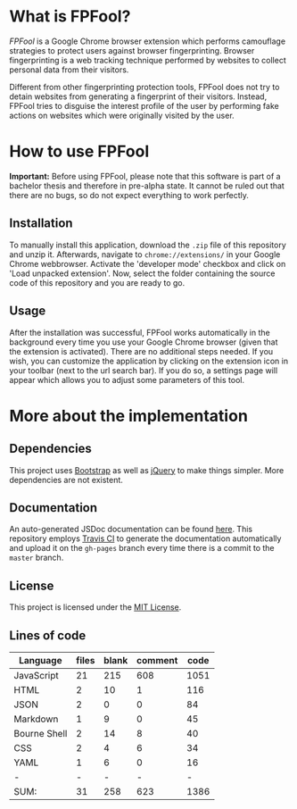 # What is FPFool?
_FPFool_ is a Google Chrome browser extension which performs camouflage strategies to protect
users against browser fingerprinting. Browser fingerprinting is a web tracking technique
performed by websites to collect personal data from their visitors.

Different from other fingerprinting protection tools, FPFool does not try to detain websites
from generating a fingerprint of their visitors. Instead, FPFool tries to disguise the
interest profile of the user by performing fake actions on websites which were originally
visited by the user.

# How to use FPFool
**Important:** Before using FPFool, please note that this software is part of a bachelor
thesis and therefore in pre-alpha state. It cannot be ruled out that there are no bugs, so
do not expect everything to work perfectly.

## Installation
To manually install this application, download the `.zip` file of this repository and unzip it.
Afterwards, navigate to `chrome://extensions/` in your Google Chrome webbrowser. Activate the
'developer mode' checkbox and click on 'Load unpacked extension'. Now, select the folder
containing the source code of this repository and you are ready to go.

## Usage
After the installation was successful, FPFool works automatically in the background every time
you use your Google Chrome browser (given that the extension is activated). There are no additional
steps needed. If you wish, you can customize the application by clicking on the extension icon in
your toolbar (next to the url search bar). If you do so, a settings page will appear which allows
you to adjust some parameters of this tool.

# More about the implementation
## Dependencies
This project uses [Bootstrap](https://getbootstrap.com/) as well as [jQuery](https://jquery.com/)
to make things simpler. More dependencies are not existent.

## Documentation
An auto-generated JSDoc documentation can be found [here](https://malte311.github.io/FPFool/).
This repository employs [Travis CI](https://travis-ci.com/) to generate the documentation automatically
and upload it on the `gh-pages` branch every time there is a commit to the `master` branch.

## License
This project is licensed under the [MIT License](https://github.com/Malte311/FPFool/blob/master/LICENSE).

## Lines of code

|Language                     |files          |blank        |comment           |code|
|-----------------------------|---------------|-------------|------------------|----|
|JavaScript                   |   21          |  215        |    608           |1051|
|HTML                         |    2          |   10        |      1           | 116|
|JSON                         |    2          |    0        |      0           |  84|
|Markdown                     |    1          |    9        |      0           |  45|
|Bourne Shell                 |    2          |   14        |      8           |  40|
|CSS                          |    2          |    4        |      6           |  34|
|YAML                         |    1          |    6        |      0           |  16|
|-                            |-              |-            |-                 |-   |
|SUM:                         |   31          |  258        |    623           |1386|
